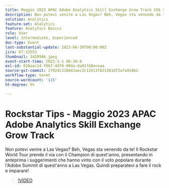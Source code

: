 ```yaml
---
title: Maggio 2023 APAC Adobe Analytics Skill Exchange Grow Track CH1 Suggerimenti Rockstar
description: Non potevi venire a Las Vegas? Beh, Vegas sta venendo da te! Il Rockstar World Tour prende il via con il Champion di quest'anno, presentando in anteprima i suggerimenti che hanno vinto con il voto popolare durante l'Adobe Summit di quest'anno a Las Vegas. Quindi preparatevi a fare il rock e imparare!
solution: Analytics
feature-set: Analytics
feature: Analytics Basics
role: User
level: Intermediate, Experienced
doc-type: Event
last-substantial-update: 2023-06-30T00:00:00Z
jira: KT-13553
thumbnail: 3420946.jpeg
event-start-time: 2023-5-1 08:30-8
exl-id: 010aac14-f967-4d70-90da-da01fb8eceaa
source-git-commit: 1792dc318643aec2c12613f621361d72a7a918b1
workflow-type: tm+mt
source-wordcount: '115'
ht-degree: 0%

---
```


# Rockstar Tips - Maggio 2023 APAC Adobe Analytics Skill Exchange Grow Track

Non potevi venire a Las Vegas? Beh, Vegas sta venendo da te! Il Rockstar World Tour prende il via con il Champion di quest&#39;anno, presentando in anteprima i suggerimenti che hanno vinto con il voto popolare durante l&#39;Adobe Summit di quest&#39;anno a Las Vegas. Quindi preparatevi a fare il rock e imparare!

>[!VIDEO](https://video.tv.adobe.com/v/3420946/?learn=on)
